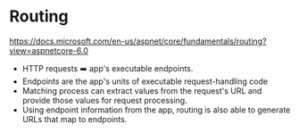 # Routing
https://docs.microsoft.com/en-us/aspnet/core/fundamentals/routing?view=aspnetcore-6.0

- HTTP requests ➡️ app's executable endpoints.
- Endpoints are the app's units of executable request-handling code
- Matching process can extract values from the request's URL and provide those values for request processing.
- Using endpoint information from the app, routing is also able to generate URLs that map to endpoints.
